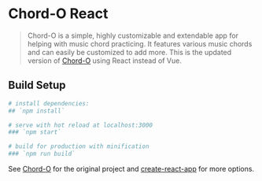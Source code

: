 # Chord-O React

> Chord-O is a simple, highly customizable and extendable app for helping with music chord practicing. It features various music chords and can easily be customized to add more. This is the updated version of [Chord-O](https://github.com/parmezan38/chord-o) using React instead of Vue.

## Build Setup

``` bash
# install dependencies:
## `npm install`

# serve with hot reload at localhost:3000
### `npm start`

# build for production with minification
### `npm run build`

```
See [Chord-O](https://github.com/parmezan38/chord-o) for the original project and [create-react-app](https://facebook.github.io/create-react-app/) for more options.

